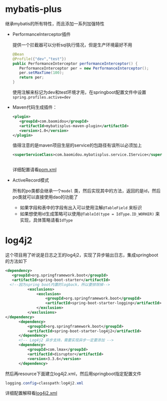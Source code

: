 # mybatis-plus

继承mybatis的所有特性，而且添加一系列加强特性

- PerformanceInterceptor插件

  提供一个拦截器可以分析sql执行情况，但是生产环境最好不用

  ```java
  @Bean
  @Profile({"dev","test"})
  public PerformanceInterceptor performanceInterceptor() {
     PerformanceInterceptor per = new PerformanceInterceptor();
     per.setMaxTime(100);
     return per;
  }
  ```

  使用注解来标记为dev和test环境才用，在springboot配置文件中设置`spring.profiles.active=dev`

- Maven代码生成插件：

  ```xml
  <plugin>
     <groupId>com.baomidou</groupId>
     <artifactId>mybatisplus-maven-plugin</artifactId>
     <version>1.0</version>
  </plugin>
  ```

  值得注意的是maven项目生层的service的包路径有误所以必须加上

  ```xml
  <superServiceClass>com.baomidou.mybatisplus.service.IService</superServiceClass>             <superServiceImplClass>com.baomidou.mybatisplus.service.impl.ServiceImpl</superServiceImplClass>
                    
  ```

  详细配置请看[pom.xml](pom.xml)

- ActiveRecord模式

  所有的po类都会继承一个`model` 类，然后实现其中的方法，返回的是id，然后po类就可以直接使用dao的功能了

  - 如果字段和表中的字段有出入可以使用注解`@TableField` 来标识
  - 如果想使用id生成策略可以使用`@TableId(type = IdType.ID_WORKER)` 来实现，具体策略请看`IdType`

# log4j2

这个项目用了听说是日志之王的log4j2，实现了异步输出日志，集成springboot的方法如下

```xml
<dependency>
   <groupId>org.springframework.boot</groupId>
   <artifactId>spring-boot-starter</artifactId>
  <!--因为spring boot内置的logback，所以要排除掉-->
          <exclusions>
              <exclusion>
                  <groupId>org.springframework.boot</groupId>
                  <artifactId>spring-boot-starter-logging</artifactId>
              </exclusion>
          </exclusions>
</dependency>
      <dependency>
          <groupId>org.springframework.boot</groupId>
          <artifactId>spring-boot-starter-log4j2</artifactId>
      </dependency>
      <!-- Log4j2 异步支持，需要实现异步一定要添加 -->
      <dependency>
          <groupId>com.lmax</groupId>
          <artifactId>disruptor</artifactId>
          <version>3.3.6</version>
      </dependency>
```

然后再resource下面建立log4j2.xml，然后用springboot指定配置文件

```java
logging.config=classpath:log4j2.xml
```

详细配置解释看[log4j2.xml](src/main/resources/log4j2.xml)